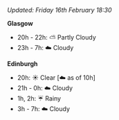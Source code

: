 *Updated: Friday 16th February 18:30*

**Glasgow**

* 20h - 22h: :partly_sunny: Partly Cloudy
* 23h - 7h: :cloud: Cloudy

**Edinburgh**

* 20h: :sunny: Clear [:cloud: as of 10h]
* 21h - 0h: :cloud: Cloudy
* 1h, 2h: :umbrella: Rainy
* 3h - 7h: :cloud: Cloudy
